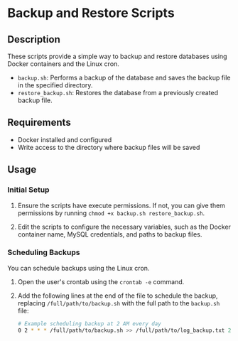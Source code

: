 # Backup and Restore Scripts

## Description

These scripts provide a simple way to backup and restore databases using Docker containers and the Linux cron.

- `backup.sh`: Performs a backup of the database and saves the backup file in the specified directory.
- `restore_backup.sh`: Restores the database from a previously created backup file.

## Requirements

- Docker installed and configured
- Write access to the directory where backup files will be saved

## Usage

### Initial Setup

1. Ensure the scripts have execute permissions. If not, you can give them permissions by running `chmod +x backup.sh restore_backup.sh`.

2. Edit the scripts to configure the necessary variables, such as the Docker container name, MySQL credentials, and paths to backup files.

### Scheduling Backups

You can schedule backups using the Linux cron.

1. Open the user's crontab using the `crontab -e` command.

2. Add the following lines at the end of the file to schedule the backup, replacing `/full/path/to/backup.sh` with the full path to the `backup.sh` file:

   ```bash
   # Example scheduling backup at 2 AM every day
   0 2 * * * /full/path/to/backup.sh >> /full/path/to/log_backup.txt 2>&1
